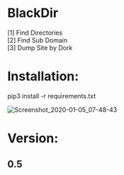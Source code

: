 # BlackDir
 [1] Find Directories<br>
 [2] Find Sub Domain<br>
 [3] Dump Site by Dork

# Installation:
pip3 install -r requirements.txt

![Screenshot_2020-01-05_07-48-43](https://user-images.githubusercontent.com/46041727/71780373-f37b6300-2f8f-11ea-8fbc-d6b7b935654b.png)
# Version:
<b><h2>0.5</h2></b>
